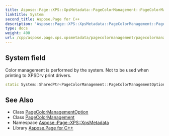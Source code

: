 ```yaml
---
title: Aspose::Page::XPS::XpsMetadata::PageColorManagement::PageColorManagementOption::System field
linktitle: System
second_title: Aspose.Page for C++
description: 'Aspose::Page::XPS::XpsMetadata::PageColorManagement::PageColorManagementOption::System field. Color management is performed by the system. Not to be used when printing to XPSDrv print drivers in C++.'
type: docs
weight: 400
url: /cpp/aspose.page.xps.xpsmetadata/pagecolormanagement/pagecolormanagementoption/system/
---
```

## System field


Color management is performed by the system. Not to be used when printing to XPSDrv print drivers.

```cpp
static System::SharedPtr<PageColorManagement::PageColorManagementOption> Aspose::Page::XPS::XpsMetadata::PageColorManagement::PageColorManagementOption::System
```

## See Also

* Class [PageColorManagementOption](../)
* Class [PageColorManagement](../../)
* Namespace [Aspose::Page::XPS::XpsMetadata](../../../)
* Library [Aspose.Page for C++](../../../../)
